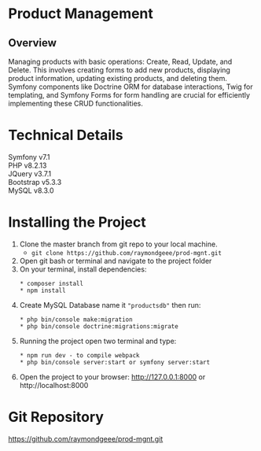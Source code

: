 # Product Management
## Overview

Managing products with basic operations: Create, Read, Update, and Delete. This involves creating forms to add new products, displaying product information, updating existing products, and deleting them. Symfony components like Doctrine ORM for database interactions, Twig for templating, and Symfony Forms for form handling are crucial for efficiently implementing these CRUD functionalities.

# Technical Details
  Symfony v7.1\
  PHP v8.2.13\
  JQuery v3.7.1\
  Bootstrap v5.3.3\
  MySQL v8.3.0
  
# Installing the Project
1. Clone the master branch from git repo to your local machine.
    * `git clone https://github.com/raymondgeee/prod-mgnt.git`
2. Open git bash or terminal and navigate to the project folder
3. On your terminal, install dependencies: 
    ```
    * composer install
    * npm install
    ```
4. Create MySQL Database name it `"productsdb"` then run:
    ```
    * php bin/console make:migration
    * php bin/console doctrine:migrations:migrate
    ```
5. Running the project open two terminal and type:
    ```
    * npm run dev - to compile webpack
    * php bin/console server:start or symfony server:start
    ```
6. Open the project to your browser: http://127.0.0.1:8000 or http://localhost:8000

# Git Repository
https://github.com/raymondgeee/prod-mgnt.git
